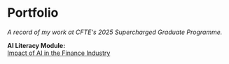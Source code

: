 # Portfolio

*A record of my work at CFTE's 2025 Supercharged Graduate Programme.*

**AI Literacy Module:**\
[Impact of AI in the Finance Industry](https://github.com/ruth-zhang-work/Portfolio/blob/e61f64dcb16b3e7c603354d2c394cdab4f22a7b2/Impact%20of%20AI%20on%20the%20Finance%20Industry.md)
